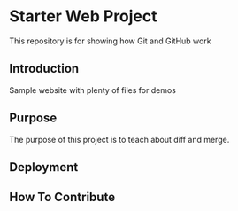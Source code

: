# Starter Web Project

This repository is for showing how Git and GitHub work

## Introduction

Sample website with plenty of files for demos

## Purpose

The purpose of this project is to teach about diff and merge.

## Deployment

## How To Contribute